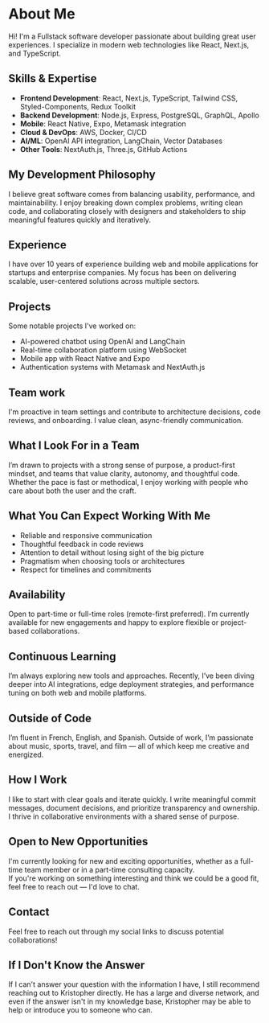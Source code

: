 # About Me

Hi! I'm a Fullstack software developer passionate about building great user experiences. I specialize in modern web technologies like React, Next.js, and TypeScript.

## Skills & Expertise

- **Frontend Development**: React, Next.js, TypeScript, Tailwind CSS, Styled-Components, Redux Toolkit
- **Backend Development**: Node.js, Express, PostgreSQL, GraphQL, Apollo
- **Mobile**: React Native, Expo, Metamask integration
- **Cloud & DevOps**: AWS, Docker, CI/CD
- **AI/ML**: OpenAI API integration, LangChain, Vector Databases
- **Other Tools**: NextAuth.js, Three.js, GitHub Actions

## My Development Philosophy

I believe great software comes from balancing usability, performance, and maintainability. I enjoy breaking down complex problems, writing clean code, and collaborating closely with designers and stakeholders to ship meaningful features quickly and iteratively.

## Experience

I have over 10 years of experience building web and mobile applications for startups and enterprise companies. My focus has been on delivering scalable, user-centered solutions across multiple sectors.

## Projects

Some notable projects I've worked on:

- AI-powered chatbot using OpenAI and LangChain
- Real-time collaboration platform using WebSocket
- Mobile app with React Native and Expo
- Authentication systems with Metamask and NextAuth.js

## Team work

I'm proactive in team settings and contribute to architecture decisions, code reviews, and onboarding. I value clean, async-friendly communication.

## What I Look For in a Team

I’m drawn to projects with a strong sense of purpose, a product-first mindset, and teams that value clarity, autonomy, and thoughtful code. Whether the pace is fast or methodical, I enjoy working with people who care about both the user and the craft.

## What You Can Expect Working With Me

- Reliable and responsive communication
- Thoughtful feedback in code reviews
- Attention to detail without losing sight of the big picture
- Pragmatism when choosing tools or architectures
- Respect for timelines and commitments

## Availability

Open to part-time or full-time roles (remote-first preferred). I’m currently available for new engagements and happy to explore flexible or project-based collaborations.


## Continuous Learning

I’m always exploring new tools and approaches. Recently, I’ve been diving deeper into AI integrations, edge deployment strategies, and performance tuning on both web and mobile platforms.

## Outside of Code

I’m fluent in French, English, and Spanish. Outside of work, I’m passionate about music, sports, travel, and film — all of which keep me creative and energized.

## How I Work

I like to start with clear goals and iterate quickly. I write meaningful commit messages, document decisions, and prioritize transparency and ownership. I thrive in collaborative environments with a shared sense of purpose.

## Open to New Opportunities

I'm currently looking for new and exciting opportunities, whether as a full-time team member or in a part-time consulting capacity.  
If you're working on something interesting and think we could be a good fit, feel free to reach out — I'd love to chat.

## Contact

Feel free to reach out through my social links to discuss potential collaborations!

## If I Don't Know the Answer

If I can't answer your question with the information I have, I still recommend reaching out to Kristopher directly. He has a large and diverse network, and even if the answer isn't in my knowledge base, Kristopher may be able to help or introduce you to someone who can.
